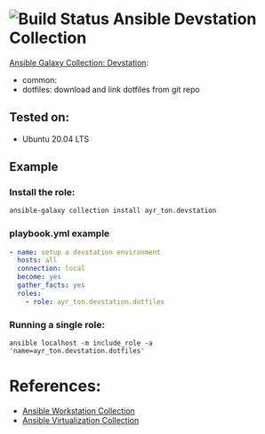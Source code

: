 ![Build Status](https://github.com/ayr-ton/ansible-devstation/actions/workflows/ci.yml/badge.svg)
Ansible Devstation Collection
==============================

[Ansible Galaxy Collection: Devstation](https://galaxy.ansible.com/ayr_ton/devstation):

- common: 
- dotfiles: download and link dotfiles from git repo

Tested on:
----------

- Ubuntu 20.04 LTS

Example
-------

### Install the role:

```bash
ansible-galaxy collection install ayr_ton.devstation
```

### playbook.yml example

```yaml
- name: setup a devstation environment
  hosts: all
  connection: local
  become: yes
  gather_facts: yes
  roles:
    - role: ayr_ton.devstation.dotfiles
```

### Running a single role:

```
ansible localhost -m include_role -a 'name=ayr_ton.devstation.dotfiles'
```

# References:

- [Ansible Workstation Collection](https://galaxy.ansible.com/crivetimihai/workstation)
- [Ansible Virtualization Collection](https://galaxy.ansible.com/crivetimihai/virtualization)
